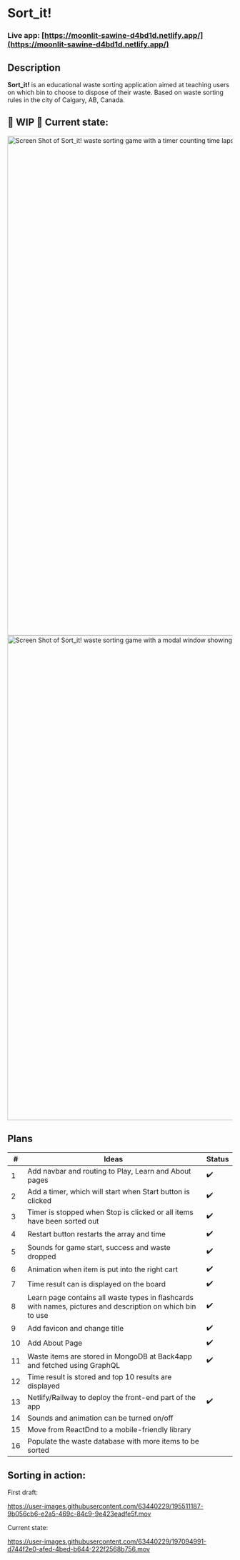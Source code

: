 # Sort_it!
 ### Live app: [https://moonlit-sawine-d4bd1d.netlify.app/](https://moonlit-sawine-d4bd1d.netlify.app/)

## Description

<strong>Sort_it!</strong> is an educational waste sorting application aimed at teaching users on which bin to choose to dispose of their waste. Based on waste sorting rules in the city of Calgary, AB, Canada.

## 🚧 WIP 🚧 Current state: 


<img width="1119" alt="Screen Shot of Sort_it! waste sorting game with a timer counting time lapsed since start button clicked" src="https://user-images.githubusercontent.com/63440229/197046230-dd1982a0-b57a-4a21-83b0-bd1158ca5d96.png">
<img width="1086" alt="Screen Shot of Sort_it! waste sorting game with a modal window showing the user's result when sorting is completed" src="https://user-images.githubusercontent.com/63440229/197046221-36a0df4c-cfc9-4746-9ef2-353a0b4f55e8.png">



## Plans

| #   | Ideas                       | Status |
| --- | -------------------------- | -- |
|  1  | Add navbar and routing to Play, Learn and About pages |:heavy_check_mark:|
| 2  | Add a timer, which will start when Start button is clicked | :heavy_check_mark:|
| 3  | Timer is stopped when Stop is clicked or all items have been sorted out | :heavy_check_mark:|
| 4  | Restart button restarts the array and time  | :heavy_check_mark:|
| 5   | Sounds for game start, success and waste dropped | :heavy_check_mark:|
| 6   | Animation when item is put into the right cart | :heavy_check_mark:|
| 7   | Time result can is displayed on the board | :heavy_check_mark:|
| 8   | Learn page contains all waste types in flashcards with names, pictures and description on which bin to use | :heavy_check_mark:|
| 9   | Add favicon and change title | :heavy_check_mark:|
| 10  | Add About Page | :heavy_check_mark:| 
| 11  | Waste items are stored in MongoDB at Back4app and fetched using GraphQL | :heavy_check_mark:|
| 12  | Time result is stored and top 10 results are displayed |  |
| 13  | Netlify/Railway to deploy the front-end part of the app | :heavy_check_mark: |
| 14  | Sounds and animation can be turned on/off |             |
| 15  | Move from ReactDnd to a mobile-friendly library |             |
| 16  | Populate the waste database with more items to be sorted |             |





## Sorting in action:

First draft:

https://user-images.githubusercontent.com/63440229/195511187-9b056cb6-e2a5-469c-84c9-9e423eadfe5f.mov

Current state:

https://user-images.githubusercontent.com/63440229/197094991-d744f2e0-afed-4bed-b644-222f2568b756.mov


